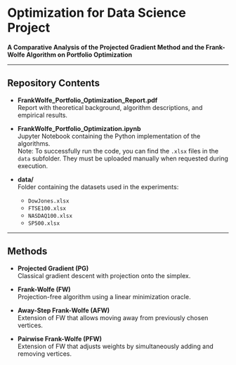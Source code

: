 # Optimization for Data Science Project

**A Comparative Analysis of the Projected Gradient Method and the Frank-Wolfe Algorithm on Portfolio Optimization**
  
---

## Repository Contents
- **FrankWolfe_Portfolio_Optimization_Report.pdf**  
  Report with theoretical background, algorithm descriptions, and empirical results.

- **FrankWolfe_Portfolio_Optimization.ipynb**  
  Jupyter Notebook containing the Python implementation of the algorithms.  
  Note: To successfully run the code, you can find the `.xlsx` files in the `data` subfolder. They must be uploaded manually when requested during execution.

- **data/**  
  Folder containing the datasets used in the experiments:  
  - `DowJones.xlsx`  
  - `FTSE100.xlsx`  
  - `NASDAQ100.xlsx`  
  - `SP500.xlsx`

---

## Methods
- **Projected Gradient (PG)**  
  Classical gradient descent with projection onto the simplex.  

- **Frank-Wolfe (FW)**  
  Projection-free algorithm using a linear minimization oracle.  

- **Away-Step Frank-Wolfe (AFW)**  
  Extension of FW that allows moving away from previously chosen vertices.  

- **Pairwise Frank-Wolfe (PFW)**  
  Extension of FW that adjusts weights by simultaneously adding and removing vertices.
